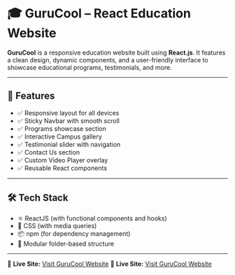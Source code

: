 # 🎓 GuruCool – React Education Website

**GuruCool** is a responsive education website built using **React.js**. It features a clean design, dynamic components, and a user-friendly interface to showcase educational programs, testimonials, and more.

---

## 📌 Features

- ✅ Responsive layout for all devices
- ✅ Sticky Navbar with smooth scroll
- ✅ Programs showcase section
- ✅ Interactive Campus gallery
- ✅ Testimonial slider with navigation
- ✅ Contact Us section
- ✅ Custom Video Player overlay
- ✅ Reusable React components

---

## 🛠️ Tech Stack

- ⚛️ ReactJS (with functional components and hooks)
- 🎨 CSS (with media queries)
- 📦 npm (for dependency management)
- 📁 Modular folder-based structure

---
🔗 **Live Site:** [Visit GuruCool Website](https://guru-cool-p7hl.vercel.app/)
🔗 **Live Site:** [Visit GuruCool Website](https://mygurucool.netlify.app/)



